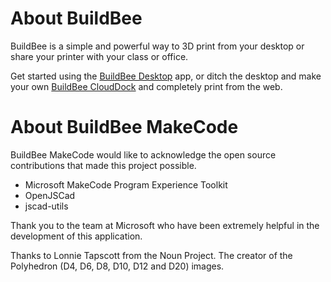 # About BuildBee 

BuildBee is a simple and powerful way to 3D print from your desktop or share your printer with your class or office. 

Get started using the [BuildBee Desktop](https://buildbee.com/landing/desktop) app, or ditch the desktop and make your own [BuildBee CloudDock](https://buildbee.com/landing/setup) and completely print from the web.

# About BuildBee MakeCode

BuildBee MakeCode would like to acknowledge the open source contributions that made this project possible.

* Microsoft MakeCode Program Experience Toolkit
* OpenJSCad
* jscad-utils

Thank you to the team at Microsoft who have been extremely helpful in the development of this application.

Thanks to Lonnie Tapscott from the Noun Project. The creator of the Polyhedron (D4, D6, D8, D10, D12 and D20) images.
